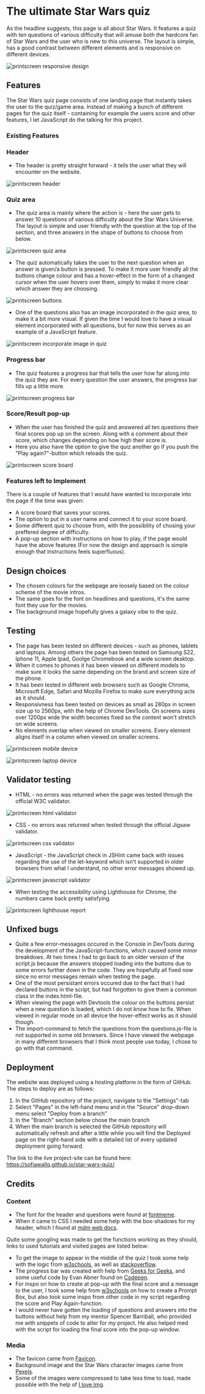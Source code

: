 # The ultimate Star Wars quiz

As the headline suggests, this page is all about Star Wars. It features a quiz with ten questions of various difficulty that will amuse both the hardcore fan of Star Wars and the user who is new to this universe. The layout is simple, has a good contrast between different elements and is responsive on different devices.

![printscreen responsive design](assets/images_readme/responsive_design.jpg)

## Features
The Star Wars quiz page consists of one landing page that instantly takes the user to the quiz/game area. Instead of making a bunch of different pages for the quiz itself - containing for example the users score and other features, I let JavaScript do the talking for this project. 

### Existing Features

### Header
- The header is pretty straight forward - it tells the user what they will encounter on the website. 

![printscreen header](assets/images_readme/header.jpg)

### Quiz area
- The quiz area is mainly where the action is - here the user gets to answer 10 questions of various difficulty about the Star Wars Universe. The layout is simple and user friendly with the question at the top of the section, and three answers in the shape of buttons to choose from below. 

![printscreen quiz area](assets/images_readme/quiz_area.jpg)

- The quiz automatically takes the user to the next question when an answer is given/a button is pressed. To make it more user friendly all the buttons change colour and has a hover-effect in the form of a changed cursor when the user hovers over them, simply to make it more clear which answer they are choosing.

![printscreen buttons](assets/images_readme/button_colour_change.jpg)

- One of the questions also has an image incorporated in the quiz area, to make it a bit more visual. If given the time I would love to have a visual element incorporated with all questions, but for now this serves as an example of a JavaScript feature. 

![printscreen incorporate image in quiz](assets/images_readme/image_feature.jpg)

### Progress bar
- The quiz features a progress bar that tells the user how far along into the quiz they are. For every question the user answers, the progress bar fills up a little more.

![printscreen progress bar](assets/images_readme/progress_bar.jpg)

### Score/Result pop-up
- When the user has finished the quiz and answered all ten questions their final scores pop up on the screen. Along with a comment about their score, which changes depending on how high their score is.
- Here you also have the option to give the quiz another go if you push the "Play again?"-button which reloads the quiz.

![printscreen score board]()

### Features left to Implement
There is a couple of features that I would have wanted to incorporate into the page if the time was given:
- A score board that saves your scores.
- The option to put in a user name and connect it to your score board.
- Some different quiz to choose from, with the possibility of chosing your preffered degree of difficulty.
- A pop-up section with instructions on how to play, if the page would have the above features (For now the design and approach is simple enough that instructions feels superfluous).


## Design choices
- The chosen colours for the webpage are loosely based on the colour scheme of the movie intros. 
- The same goes for the font on headlines and questions, it's the same font they use for the movies. 
- The background image hopefully gives a galaxy vibe to the quiz. 


## Testing
- The page has been tested on different devices - such as phones, tablets and laptops. Among others the page has been tested on Samsung S22, Iphone 11, Apple Ipad, Goolge Chromebook and a wide screen desktop.
- When it comes to phones it has been viewed on different models to make sure it looks the same depending on the brand and screen size of the phone.
- It has been tested in different web browsers such as Google Chrome, Microsoft Edge, Safari and Mozilla Firefox to make sure everything acts as it should.
- Responsivness has been tested on devices as small as 280px in screen size up to 2560px, with the help of Chrome DevTools. On screens sizes over 1200px wide the width becomes fixed so the content won't stretch on wide screens. 
- No elements overlap when viewed on smaller screens. Every element aligns itself in a column when viewed on smaller screens. 

![printscreen mobile device](assets/images_readme/mobile_device.jpg)

![printscreen laptop device](assets/images_readme/laptop_device.jpg)


## Validator testing
- HTML - no errors was returned when the page was tested through the official W3C validator.

![printscreen html validator](assets/images_readme/html_validator.jpg)

- CSS - no errors was returned when tested through the official Jigsaw validator.

![printscreen css validator](assets/images_readme/css_validator.jpg)

- JavaScript - the JavaScript check in JSHint came back with issues regarding the use of the let-keyword which isn't supported in older browsers from what I understand, no other error messages showed up. 

![printscreen javascript validator](assets/images_readme/javascript_validator.jpg)

- When testing the accessibility using Lighthouse for Chrome, the numbers came back pretty satisfying.

![printscreen lighthouse report](assets/images_readme/lighthouse_validator.jpg)

## Unfixed bugs

- Quite a few error-messages occured in the Console in DevTools during the development of the JavaScript-functions, which caused some minor breakdows. At two times I had to go back to an older version of the script.js because the answers stopped loading into the buttons due to some errors further down in the code. They are hopefully all fixed now since no error messages remain when testing the page. 
- One of the most persistant errors occured due to the fact that I had declared buttons in the script, but had forgotten to give them a common class in the index.html-file. 
- When viewing the page with Devtools the colour on the buttons persist when a new question is loaded, which I do not know how to fix. When viewed in regular mode on all device the hover-effect works as it should though. 
- The import-command to fetch the questions from the questions.js-file is not supported in some old browsers. Since I have viewed the webpage in many different browsers that I think most people use today, I chose to go with that command. 

## Deployment

The website was deployed using a hosting platform in the form of GitHub. The steps to deploy are as follows:

1. In the GitHub repository of the project, navigate to the "Settings"-tab
2. Select "Pages" in the left-hand menu and in the "Source" drop-down menu select "Deploy from a branch"
3. In the "Branch" section below chose the main branch
4. When the main branch is selected the GitHub repository will automatically refresh and after a little while you will find the Deployed page on the right-hand side with a detailed list of every updated deployment going forward.

The link to the live project-site can be found here: https://sofiawallq.github.io/star-wars-quiz/

## Credits

### Content
- The font for the header and questions were found at [fontmeme](https://fontmeme.com/star-wars-font/).
- When it came to CSS I needed some help with the box-shadows for my header, which I found at [mdm web docs](https://developer.mozilla.org/en-US/docs/Web/CSS/box-shadow).

Quite some googling was made to get the functions working as they should, links to used tutorials and visited pages are listed below:
- To get the image to appear in the middle of the quiz I took some help with the logic from [w3schools](https://www.w3schools.com/howto/howto_js_toggle_hide_show.asp), as well as [stackoverflow](https://stackoverflow.com/questions/6242976/javascript-hide-show-element).
- The progress bar was created with help from [Geeks for Geeks](https://www.geeksforgeeks.org/creating-progress-bar-using-javascript/), and some useful code by Evan Abner found on [Codepen](https://codepen.io/by_EvanAbner/pen/WNQYybg).
- For inspo on how to create at pop-up with the final score and a message to the user, I took some help from [w3schools](https://www.w3schools.com/js/js_popup.asp) on how to create a Prompt Box, but also took some inspo from other code in my script regarding the score and Play Again-function.
- I would never have gotten the loading of questions and answers into the buttons without help from my mentor Spencer Barriball, who provided me with snippets of code to alter for my project. He also helped med with the script for loading the final score into the pop-up window. 

### Media
- The favicon came from [Favicon](https://favicon.io/emoji-favicons/).
- Background image and the Star Wars character images came from [Pexels](https://www.pexels.com/sv-se/sok/star%20wars/).
- Some of the images were compressed to take less time to load, made possible with the help of [I love Img](https://www.iloveimg.com/sv/komprimera-bild).



